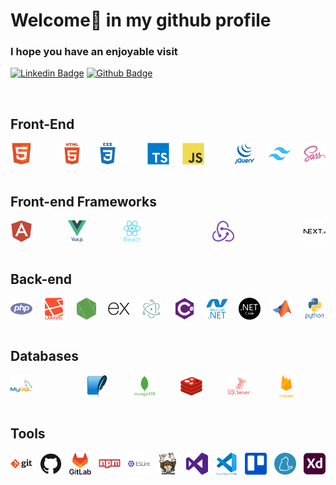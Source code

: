 
# Welcome👋 in my github profile
### I hope you have an enjoyable visit

<!-- [![Gmail Badge](https://img.shields.io/badge/-fahd97823@gmail.com-c14438?style=flat&logo=Gmail&logoColor=white&link=mailto:fahd97823@gmail.com)](mailto:fahd97823@gmail.com)
[![Twitter Badge](https://img.shields.io/badge/-jaradu@mailinator.com-00acee?style=flat&logo=twitter&logoColor=white&link=https://twitter.com/jaradu@mailinator.com/)](https://www.twitter.com/jaradu@mailinator.com/)
[![Portfolio Badge](https://img.shields.io/badge/portfolio-web-blue?style=flat&link=jaradu@mailinator.com/)](jaradu@mailinator.com/) -->
[![Linkedin Badge](https://img.shields.io/badge/Linkedin-0072b1?style=flat&logo=Linkedin&logoColor=white&link=https://www.linkedin.com/in/fahd-mohammed-🇵🇸-4b79b4209/)](https://www.linkedin.com/in/fahd-mohammed-🇵🇸-4b79b4209/)
[![Github Badge](https://img.shields.io/badge/-github-grey?style=flat&logo=github&logoColor=white&link=https://github.com/ilvmd/)](https://github.com/ilvmd)

<!-- <p align='left'>bio text</p> -->

<!--
  <a href="https://stackoverflow.com/users/7103882">
    <img alt="Stack Exchange reputation" src="https://img.shields.io/stackexchange/stackoverflow/r/16141605?color=orange&label=reputation&logo=stackoverflow">
  </a>
  <a href="https://github.com/codemaker2015?tab=followers">
    <img alt="GitHub followers" src="https://img.shields.io/github/followers/ilvmd?color=gray&logo=github">
  </a>
  <a href="https://www.linkedin.com/in/codemaker2015">
    <img alt="Linkedin followers" src="https://img.shields.io/badge/followers-1.9K-blue?color=blue&logo=linkedin">
  </a>
-->
<br>

## **Front-End**
<div style="display: flex;justify-content: space-between">
  <img src="https://github.com/devicons/devicon/blob/master/icons/html5/html5-original.svg" title="HTML5" alt="HTML" width="35" height="35"/>&nbsp;
  <img src="https://github.com/devicons/devicon/blob/master/icons/html5/html5-plain-wordmark.svg" title="Git" **alt="Git" width="35" height="35"/>
  <img src="https://github.com/devicons/devicon/blob/master/icons/css3/css3-plain-wordmark.svg"  title="CSS3" alt="CSS3" width="35" height="35"/>&nbsp;
  <img src="https://github.com/devicons/devicon/blob/master/icons/typescript/typescript-original.svg" title="Git" **alt="Git" width="35" height="35"/>
  <img src="https://github.com/devicons/devicon/blob/master/icons/javascript/javascript-original.svg" title="JavaScript" alt="JavaScript" width="35" height="35"/>&nbsp;
  <img src="https://github.com/devicons/devicon/blob/master/icons/jquery/jquery-plain-wordmark.svg" title="Git" **alt="Git" width="35" height="35"/>
  <img src="https://github.com/devicons/devicon/blob/master/icons/tailwindcss/tailwindcss-plain.svg" title="Git" **alt="Git" width="35" height="35"/>
  <img src="https://github.com/devicons/devicon/blob/master/icons/sass/sass-original.svg" title="Git" **alt="Git" width="35" height="35"/>
</div>

<br>

## **Front-end Frameworks**
<div style="display: flex;justify-content: space-between">
  <img src="https://github.com/devicons/devicon/blob/master/icons/angularjs/angularjs-plain.svg" title="Git" **alt="Git" width="35" height="35"/>
  <img src="https://github.com/devicons/devicon/blob/master/icons/vuejs/vuejs-original-wordmark.svg" title="Git" **alt="Git" width="35" height="35"/>
  <img src="https://github.com/devicons/devicon/blob/master/icons/react/react-original-wordmark.svg" title="React" alt="React" width="35" height="35"/>&nbsp;
  <img src="https://github.com/devicons/devicon/blob/master/icons/redux/redux-original.svg" title="Redux" alt="Redux " width="35" height="35"/>&nbsp;
  <img src="https://github.com/devicons/devicon/blob/master/icons/nextjs/nextjs-original-wordmark.svg" title="Git" **alt="Git" width="35" height="35"/>
</div>
  
<br>

## **Back-end**
<div style="display: flex;justify-content: space-between">
  <img src="https://github.com/devicons/devicon/blob/master/icons/php/php-plain.svg" title="Git" **alt="Git" width="35" height="35"/>
  <img src="https://github.com/devicons/devicon/blob/master/icons/laravel/laravel-plain-wordmark.svg" title="Git" **alt="Git" width="35" height="35"/>
  <img src="https://github.com/devicons/devicon/blob/master/icons/nodejs/nodejs-plain.svg" title="Git" **alt="Git" width="35" height="35"/>
  <img src="https://github.com/devicons/devicon/blob/master/icons/express/express-original.svg" title="Git" **alt="Git" width="35" height="35"/>
  <img src="https://github.com/devicons/devicon/blob/master/icons/electron/electron-original.svg" title="Git" **alt="Git" width="35" height="35"/>
  <img src="https://github.com/devicons/devicon/blob/master/icons/csharp/csharp-plain.svg" title="Git" **alt="Git" width="35" height="35"/>
  <img src="https://github.com/devicons/devicon/blob/master/icons/dot-net/dot-net-plain-wordmark.svg" title="Git" **alt="Git" width="35" height="35"/>
  <img src="https://github.com/devicons/devicon/blob/master/icons/dotnetcore/dotnetcore-plain.svg" title="Git" **alt="Git" width="35" height="35"/>
  <img src="https://github.com/devicons/devicon/blob/master/icons/matlab/matlab-original.svg" title="Git" **alt="Git" width="35" height="35"/>
  <img src="https://github.com/devicons/devicon/blob/master/icons/python/python-original-wordmark.svg" title="Git" **alt="Git" width="35" height="35"/>
</div>

<br>

## **Databases**
<div style="display: flex;justify-content: space-between">
  <img src="https://github.com/devicons/devicon/blob/master/icons/mysql/mysql-original-wordmark.svg" title="MySQL"  alt="MySQL" width="35" height="35"/>&nbsp;
  <img src="https://github.com/devicons/devicon/blob/master/icons/sqlite/sqlite-original.svg" title="Git" **alt="Git" width="35" height="35"/>
  <img src="https://github.com/devicons/devicon/blob/master/icons/mongodb/mongodb-plain-wordmark.svg" title="Git" **alt="Git" width="35" height="35"/>
  <img src="https://github.com/devicons/devicon/blob/master/icons/redis/redis-original.svg" title="Git" **alt="Git" width="35" height="35"/>
  <img src="https://github.com/devicons/devicon/blob/master/icons/microsoftsqlserver/microsoftsqlserver-plain-wordmark.svg" title="Git" **alt="Git" width="35" height="35"/>
  <img src="https://github.com/devicons/devicon/blob/master/icons/firebase/firebase-plain-wordmark.svg" title="Firebase" alt="Firebase" width="35" height="35"/>&nbsp;
</div>

<br>

## **Tools**
<div style="display: flex;justify-content: space-between">
  <img src="https://github.com/devicons/devicon/blob/master/icons/git/git-original-wordmark.svg" title="Git" **alt="Git" width="35" height="35"/>
  <img src="https://github.com/devicons/devicon/blob/master/icons/github/github-original.svg" title="Git" **alt="Git" width="35" height="35"/>
  <img src="https://github.com/devicons/devicon/blob/master/icons/gitlab/gitlab-original-wordmark.svg" title="Git" **alt="Git" width="35" height="35"/>
  <img src="https://github.com/devicons/devicon/blob/master/icons/npm/npm-original-wordmark.svg" title="Git" **alt="Git" width="35" height="35"/>
  <img src="https://github.com/devicons/devicon/blob/master/icons/eslint/eslint-original-wordmark.svg" title="Git" **alt="Git" width="35" height="35"/>
  <img src="https://github.com/devicons/devicon/blob/master/icons/composer/composer-original.svg" title="Git" **alt="Git" width="35" height="35"/>
  <img src="https://github.com/devicons/devicon/blob/master/icons/visualstudio/visualstudio-plain.svg" title="Git" **alt="Git" width="35" height="35"/>
  <img src="https://github.com/devicons/devicon/blob/master/icons/vscode/vscode-original-wordmark.svg" title="Git" **alt="Git" width="35" height="35"/>
  <img src="https://github.com/devicons/devicon/blob/master/icons/trello/trello-plain.svg" title="Git" **alt="Git" width="35" height="35"/>
  <img src="https://github.com/devicons/devicon/blob/master/icons/yarn/yarn-original.svg" title="Git" **alt="Git" width="35" height="35"/>
  <img src="https://github.com/devicons/devicon/blob/master/icons/xd/xd-plain.svg" title="Git" **alt="Git" width="35" height="35"/>
</div>

<!-- <div style="display: flex;justify-content: space-between">
  <img src="https://github.com/devicons/devicon/blob/master/icons/behance/behance-plain.svg" title="Git" **alt="Git" width="35" height="35"/>
</div>
-->
